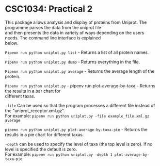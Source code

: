CSC1034: Practical 2
====================

This package allows analysis and display of proteins from Uniprot. The programme parses the data from the uniprot file  
and then presents the data in variety of ways depending on the users needs. The command line interface is explained  
below. 

```Pipenv run python uniplot.py list``` - Returns a list of all protein names.

```Pipenv run python uniplot.py dump``` - Returns everything in the file.

```Pipenv run python uniplot.py average``` - Returns the average length of the protein.

```Pipenv run python uniplot.py``` - pipenv run plot-average-by-taxa - Returns the results in a bar chart for  
different taxas. 

`````-file````` Can be used so that the program processes a different file instead of the "uniprot_receptor.xml.gz".  
For example: ```pipenv run python uniplot.py -file example_file.xml.gz average```

```pipenv run python uniplot.py plot-average-by-taxa-pie``` - Returns the results in a pie chart for different taxas.

````-depth```` can be used to specify the level of taxa (the top level is zero). If no level is specified the default is zero.  
For example: ```pipenv run python uniplot.py -depth 1 plot-average-by-taxa-pie```








